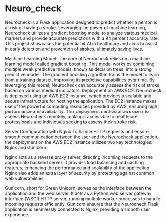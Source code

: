 # Neuro_check

Neurocheck is a Flask application designed to predict whether a person is at risk of having a stroke. Leveraging the power of machine learning, Neurocheck utilizes a gradient boosting model to analyze various medical markers and provide accurate predictions with a 94 percent accuracy rate. This project showcases the potential of AI in healthcare and aims to assist in early detection and prevention of strokes, ultimately saving lives.

Machine Learning Model:
The core of Neurocheck relies on a machine learning model called gradient boosting. This model works by combining multiple weak predictive models, known as decision trees, into a strong predictive model. The gradient boosting algorithm trains the model to learn from a training dataset, improving its predictive capabilities over time. By leveraging this model, Neurocheck can accurately assess the risk of stroke based on various medical indicators.
Deployment on AWS EC2:
Neurocheck is deployed using an AWS EC2 instance, which provides a scalable and secure infrastructure for hosting the application. The EC2 instance makes use of the powerful computing resources provided by AWS, ensuring high performance and availability. This deployment method allows users to access Neurocheck remotely, making it accessible to healthcare professionals and individuals seeking to assess their stroke risk.

Server Configuration with Nginx To handle HTTP requests and ensure smooth communication between the user and the Neurocheck application, the deployment on the AWS EC2 instance utilizes two key technologies: Nginx and Gunicorn.

Nginx acts as a reverse proxy server, directing incoming requests to the appropriate backend server. It provides load balancing and caching features, enhancing the performance and scalability of the application. Nginx also adds an extra layer of security by protecting against common web vulnerabilities.

Gunicorn, short for Green Unicorn, serves as the interface between the application and the web server. It acts as a Python web server gateway interface (WSGI) HTTP server, running multiple worker processes to handle incoming requests efficiently. Gunicorn ensures that the Neurocheck Flask application is seamlessly connected to Nginx, providing a smooth user experience.

